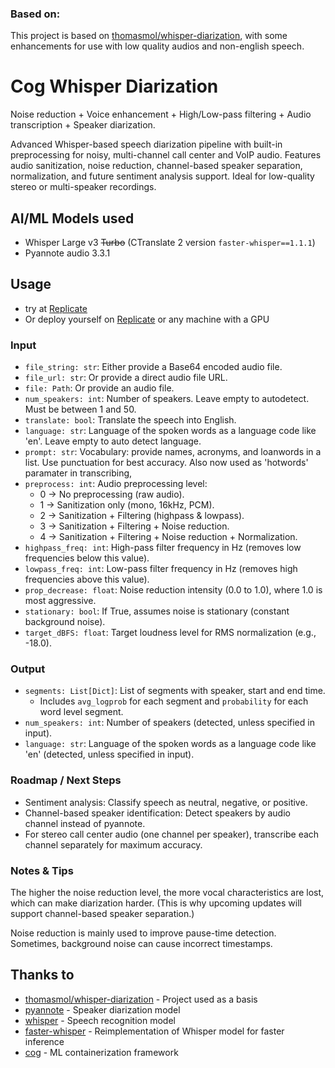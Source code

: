 ### Based on:

This project is based on [thomasmol/whisper-diarization](https://github.com/thomasmol/cog-whisper-diarization), with some enhancements for use with low quality audios and non-english speech.

# Cog Whisper Diarization

Noise reduction + Voice enhancement + High/Low-pass filtering + Audio transcription + Speaker diarization.

Advanced Whisper-based speech diarization pipeline with built-in preprocessing for noisy, multi-channel call center and VoIP audio. Features audio sanitization, noise reduction, channel-based speaker separation, normalization, and future sentiment analysis support. Ideal for low-quality stereo or multi-speaker recordings.

## AI/ML Models used

- Whisper Large v3 ~~Turbo~~ (CTranslate 2 version `faster-whisper==1.1.1`)
- Pyannote audio 3.3.1

## Usage

- try at [Replicate](https://replicate.com/../...)
- Or deploy yourself on [Replicate](https://replicate.com/) or any machine with a GPU 

### Input

- `file_string: str`: Either provide a Base64 encoded audio file.
- `file_url: str`: Or provide a direct audio file URL.
- `file: Path`: Or provide an audio file.
- `num_speakers: int`: Number of speakers. Leave empty to autodetect. Must be between 1 and 50.
- `translate: bool`: Translate the speech into English.
- `language: str`: Language of the spoken words as a language code like 'en'. Leave empty to auto detect language.
- `prompt: str`: Vocabulary: provide names, acronyms, and loanwords in a list. Use punctuation for best accuracy. Also now used as 'hotwords' paramater in transcribing,
- `preprocess: int`: Audio preprocessing level:
  - 0 → No preprocessing (raw audio).
  - 1 → Sanitization only (mono, 16kHz, PCM).
  - 2 → Sanitization + Filtering (highpass & lowpass).
  - 3 → Sanitization + Filtering + Noise reduction.
  - 4 → Sanitization + Filtering + Noise reduction + Normalization.
- `highpass_freq: int`: High-pass filter frequency in Hz (removes low frequencies below this value).
- `lowpass_freq: int`: Low-pass filter frequency in Hz (removes high frequencies above this value).
- `prop_decrease: float`: Noise reduction intensity (0.0 to 1.0), where 1.0 is most aggressive.
- `stationary: bool`: If True, assumes noise is stationary (constant background noise).
- `target_dBFS: float`: Target loudness level for RMS normalization (e.g., -18.0).
  
### Output

- `segments: List[Dict]`: List of segments with speaker, start and end time.
  - Includes `avg_logprob` for each segment and `probability` for each word level segment.
- `num_speakers: int`: Number of speakers (detected, unless specified in input).
- `language: str`: Language of the spoken words as a language code like 'en' (detected, unless specified in input).

### Roadmap / Next Steps
- Sentiment analysis: Classify speech as neutral, negative, or positive.
- Channel-based speaker identification: Detect speakers by audio channel instead of pyannote.
- For stereo call center audio (one channel per speaker), transcribe each channel separately for maximum accuracy.

### Notes & Tips
The higher the noise reduction level, the more vocal characteristics are lost, which can make diarization harder.
(This is why upcoming updates will support channel-based speaker separation.)

Noise reduction is mainly used to improve pause-time detection. Sometimes, background noise can cause incorrect timestamps.

## Thanks to

- [thomasmol/whisper-diarization](https://github.com/thomasmol/cog-whisper-diarization) - Project used as a basis
- [pyannote](https://github.com/pyannote/pyannote-audio) - Speaker diarization model
- [whisper](https://github.com/openai/whisper) - Speech recognition model
- [faster-whisper](https://github.com/SYSTRAN/faster-whisper) - Reimplementation of Whisper model for faster inference
- [cog](https://github.com/replicate/cog) - ML containerization framework

